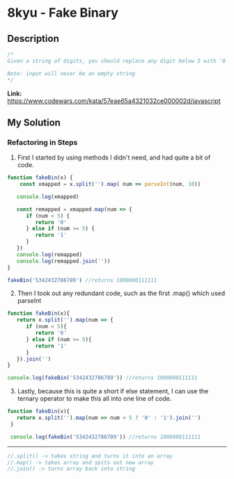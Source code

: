 # 8kyu - Fake Binary

## Description
```js
/*
Given a string of digits, you should replace any digit below 5 with '0' and any digit 5 and above with '1'. Return the resulting string.

Note: input will never be an empty string
*/
```


**Link:** https://www.codewars.com/kata/57eae65a4321032ce000002d/javascript

## My Solution

### Refactoring in Steps
1. First I started by using methods I didn't need, and had quite a bit of code.

```js
function fakeBin(x) {
    const xmapped = x.split('').map( num => parseInt(num, 10))

   console.log(xmapped)

   const remapped = xmapped.map(num => {
      if (num < 5) {
         return '0'
      } else if (num >= 5) {
         return '1'
      }
   })
   console.log(remapped)
   console.log(remapped.join(''))
}

fakeBin('5342432786789') //returns 1000000111111
```


2. Then I took out any redundant code, such as the first .map() which used parseInt
```js
function fakeBin(x){
   return x.split('').map(num => {
      if (num < 5){
         return '0'
      } else if (num >= 5){
         return '1'
      }
   }).join('')
}

console.log(fakeBin('5342432786789')) //returns 1000000111111
```

3. Lastly, because this is quite a short if else statement, I can use the ternary operator to make this all into one line of code.

```js
function fakeBin(x){
   return x.split('').map(num => num < 5 ? '0' : '1').join('')
 }

 console.log(fakeBin('5342432786789')) //returns 1000000111111
 ```

***

 ```js
 //.split() -> takes string and turns it into an array
 //.map() -> takes array and spits out new array
 //.join() -> turns array back into string
 ```

